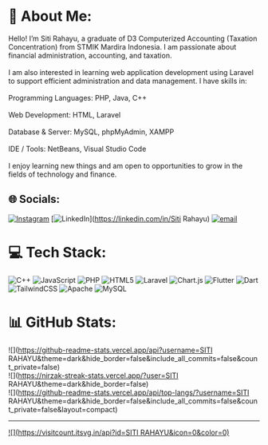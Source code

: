 # 💫 About Me:
Hello! I’m Siti Rahayu, a graduate of D3 Computerized Accounting (Taxation Concentration) from STMIK Mardira Indonesia. I am passionate about financial administration, accounting, and taxation.<br><br>I am also interested in learning web application development using Laravel to support efficient administration and data management. I have skills in:<br><br>Programming Languages: PHP, Java, C++<br><br>Web Development: HTML, Laravel<br><br>Database & Server: MySQL, phpMyAdmin, XAMPP<br><br>IDE / Tools: NetBeans, Visual Studio Code<br><br>I enjoy learning new things and am open to opportunities to grow in the fields of technology and finance.


## 🌐 Socials:
[![Instagram](https://img.shields.io/badge/Instagram-%23E4405F.svg?logo=Instagram&logoColor=white)](https://instagram.com/sitirhyy__) [![LinkedIn](https://img.shields.io/badge/LinkedIn-%230077B5.svg?logo=linkedin&logoColor=white)](https://linkedin.com/in/Siti Rahayu) [![email](https://img.shields.io/badge/Email-D14836?logo=gmail&logoColor=white)](mailto:sittieerahayuu@gmail.com) 

# 💻 Tech Stack:
![C++](https://img.shields.io/badge/c++-%2300599C.svg?style=for-the-badge&logo=c%2B%2B&logoColor=white) ![JavaScript](https://img.shields.io/badge/javascript-%23323330.svg?style=for-the-badge&logo=javascript&logoColor=%23F7DF1E) ![PHP](https://img.shields.io/badge/php-%23777BB4.svg?style=for-the-badge&logo=php&logoColor=white) ![HTML5](https://img.shields.io/badge/html5-%23E34F26.svg?style=for-the-badge&logo=html5&logoColor=white) ![Laravel](https://img.shields.io/badge/laravel-%23FF2D20.svg?style=for-the-badge&logo=laravel&logoColor=white) ![Chart.js](https://img.shields.io/badge/chart.js-F5788D.svg?style=for-the-badge&logo=chart.js&logoColor=white) ![Flutter](https://img.shields.io/badge/Flutter-%2302569B.svg?style=for-the-badge&logo=Flutter&logoColor=white) ![Dart](https://img.shields.io/badge/dart-%230175C2.svg?style=for-the-badge&logo=dart&logoColor=white) ![TailwindCSS](https://img.shields.io/badge/tailwindcss-%2338B2AC.svg?style=for-the-badge&logo=tailwind-css&logoColor=white) ![Apache](https://img.shields.io/badge/apache-%23D42029.svg?style=for-the-badge&logo=apache&logoColor=white) ![MySQL](https://img.shields.io/badge/mysql-4479A1.svg?style=for-the-badge&logo=mysql&logoColor=white)
# 📊 GitHub Stats:
![](https://github-readme-stats.vercel.app/api?username=SITI RAHAYU&theme=dark&hide_border=false&include_all_commits=false&count_private=false)<br/>
![](https://nirzak-streak-stats.vercel.app/?user=SITI RAHAYU&theme=dark&hide_border=false)<br/>
![](https://github-readme-stats.vercel.app/api/top-langs/?username=SITI RAHAYU&theme=dark&hide_border=false&include_all_commits=false&count_private=false&layout=compact)

---
[![](https://visitcount.itsvg.in/api?id=SITI RAHAYU&icon=0&color=0)](https://visitcount.itsvg.in)

<!-- Proudly created with GPRM ( https://gprm.itsvg.in ) -->
